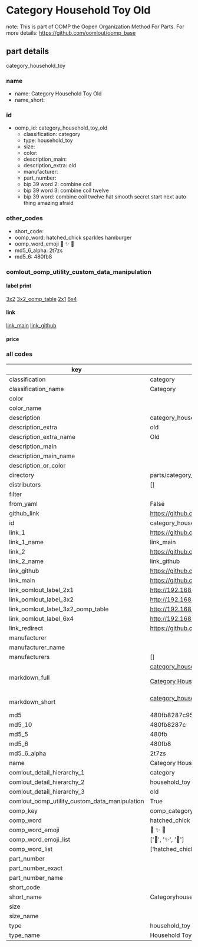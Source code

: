 # Category Household Toy Old  

note: This is part of OOMP the Oopen Organization Method For Parts. For more details: https://github.com/oomlout/oomp_base

##  part details
  



category_household_toy



### name
* name: Category Household Toy Old
* name_short: 
### id
* oomp_id: category_household_toy_old
  * classification: category
  * type: household_toy
  * size: 
  * color: 
  * description_main: 
  * description_extra: old
  * manufacturer: 
  * part_number: 
  * bip 39 word 2: combine coil
  * bip 39 word 3: combine coil twelve
  * bip 39 word: combine coil twelve hat smooth secret start next auto thing amazing afraid

### other_codes
* short_code: 
* oomp_word: hatched_chick sparkles hamburger
* oomp_word_emoji :hatched_chick: :sparkles: :hamburger:
* md5_6_alpha: 2t7zs
* md5_6: 480fb8






### oomlout_oomp_utility_custom_data_manipulation
#### label print
[3x2](http://192.168.1.245:1112/?label=oomp%202t7zs)
[3x2_oomp_table](http://192.168.1.108:1112/?label=oomp%202t7zs)
[2x1](http://192.168.1.242:1112/?label=oomp%202t7zs)
[6x4](http://192.168.1.55:1112/?label=oomp%202t7zs)    

#### link

[link_main](https://github.com/oomlout/oomlout_oomp_version_1_messy/tree/main/parts/category_household_toy_old) [link_github](https://github.com/oomlout/oomlout_oomp_version_1_messy/tree/main/parts/category_household_toy_old)                             

#### price







### all codes 
| key | value |  
| --- | --- |  
| classification | category |  
| classification_name | Category |  
| color |  |  
| color_name |  |  
| description | category_household_toy |  
| description_extra | old |  
| description_extra_name | Old |  
| description_main |  |  
| description_main_name |  |  
| description_or_color |   |  
| directory | parts/category_household_toy_old |  
| distributors | [] |  
| filter |  |  
| from_yaml | False |  
| github_link | https://github.com/oomlout/oomlout_oomp_part_src/tree/main/parts/category_household_toy_old |  
| id | category_household_toy_old |  
| link_1 | https://github.com/oomlout/oomlout_oomp_version_1_messy/tree/main/parts/category_household_toy_old |  
| link_1_name | link_main |  
| link_2 | https://github.com/oomlout/oomlout_oomp_version_1_messy/tree/main/parts/category_household_toy_old |  
| link_2_name | link_github |  
| link_github | https://github.com/oomlout/oomlout_oomp_version_1_messy/tree/main/parts/category_household_toy_old |  
| link_main | https://github.com/oomlout/oomlout_oomp_version_1_messy/tree/main/parts/category_household_toy_old |  
| link_oomlout_label_2x1 | http://192.168.1.242:1112/?label=oomp%202t7zs |  
| link_oomlout_label_3x2 | http://192.168.1.245:1112/?label=oomp%202t7zs |  
| link_oomlout_label_3x2_oomp_table | http://192.168.1.108:1112/?label=oomp%202t7zs |  
| link_oomlout_label_6x4 | http://192.168.1.55:1112/?label=oomp%202t7zs |  
| link_redirect | https://github.com/oomlout/oomlout_oomp_version_1_messy/tree/main/parts/category_household_toy_old |  
| manufacturer |  |  
| manufacturer_name |  |  
| manufacturers | [] |  
| markdown_full | [category_household_toy_old](none)<br>[](none)<br>[Category Household Toy Old](none)<br><br> |  
| markdown_short | [category_household_toy_old](none)<br><br> |  
| md5 | 480fb8287c955a970a667699d60b516f |  
| md5_10 | 480fb8287c |  
| md5_5 | 480fb |  
| md5_6 | 480fb8 |  
| md5_6_alpha | 2t7zs |  
| name | Category Household Toy Old |  
| oomlout_detail_hierarchy_1 | category |  
| oomlout_detail_hierarchy_2 | household_toy |  
| oomlout_detail_hierarchy_3 | old |  
| oomlout_oomp_utility_custom_data_manipulation | True |  
| oomp_key | oomp_category_household_toy_old |  
| oomp_word | hatched_chick sparkles hamburger |  
| oomp_word_emoji | :hatched_chick: :sparkles: :hamburger: |  
| oomp_word_emoji_list | [':hatched_chick:', ':sparkles:', ':hamburger:'] |  
| oomp_word_list | ['hatched_chick', 'sparkles', 'hamburger'] |  
| part_number |  |  
| part_number_exact |  |  
| part_number_name |  |  
| short_code |  |  
| short_name | Categoryhouseholdtoy |  
| size |  |  
| size_name |  |  
| type | household_toy |  
| type_name | Household Toy |  
